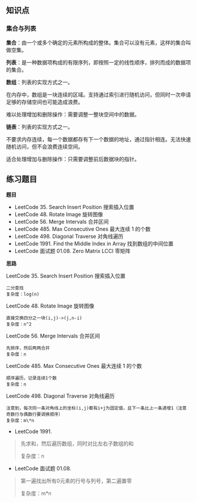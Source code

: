 ## 知识点

### 集合与列表

**集合**：由一个或多个确定的元素所构成的整体。集合可以没有元素，这样的集合叫做空集。

**列表**：是一种数据项构成的有限序列，即按照一定的线性顺序，排列而成的数据项的集合。

**数组**：列表的实现方式之一。

在内存中，数组是一块连续的区域。支持通过索引进行随机访问，但同时一次申请足够的存储空间也可能造成浪费。

难以处理增加和删除操作：需要调整一整块空间中的数据。

**链表**：列表的实现方式之一。

不要求内存连续，每一个数据都存有下一个数据的地址，通过指针相连。无法快速随机访问，但不会浪费连续空间。

适合处理增加与删除操作：只需要调整前后数据块的指针。

## 练习题目

**题目**
- LeetCode 35. Search Insert Position 搜索插入位置
- LeetCode 48. Rotate Image 旋转图像
- LeetCode 56. Merge Intervals 合并区间
- LeetCode 485. Max Consecutive Ones 最大连续 1 的个数
- LeetCode 498. Diagonal Traverse 对角线遍历
- LeetCode 1991. Find the Middle Index in Array 找到数组的中间位置
- LeetCode 面试题 01.08. Zero Matrix LCCI 零矩阵

**思路**

LeetCode 35. Search Insert Position 搜索插入位置

```
二分查找
复杂度：log(n)
```

LeetCode 48. Rotate Image 旋转图像

```
直接交换四分之一块(i,j)->(j,n-i)
复杂度：n^2
```

LeetCode 56. Merge Intervals 合并区间

```
先排序，然后两两合并
复杂度：n
```

LeetCode 485. Max Consecutive Ones 最大连续 1 的个数

```
顺序遍历，记录连续1个数
复杂度：n
```

LeetCode 498. Diagonal Traverse 对角线遍历

```
注意到，每次同一条对角线上的坐标(i,j)都有i+j为固定值，且下一条比上一条递增1（注意奇数行与偶数行要调换顺序）
复杂度：m\*n
```

- LeetCode 1991. 
> 先求和，然后遍历数组，同时对比左右子数组的和
> 
> 复杂度：n
> 
- LeetCode 面试题 01.08. 
> 第一遍找出所有0元素的行号与列号，第二遍置零
> 
> 复杂度：m\*n
> 

